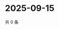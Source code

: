 # 2025-09-15

共 0 条

<!-- BEGIN ZHIHUQUESTIONS -->
<!-- 最后更新时间 Mon Sep 15 2025 18:12:23 GMT+0800 (China Standard Time) -->

<!-- END ZHIHUQUESTIONS -->
